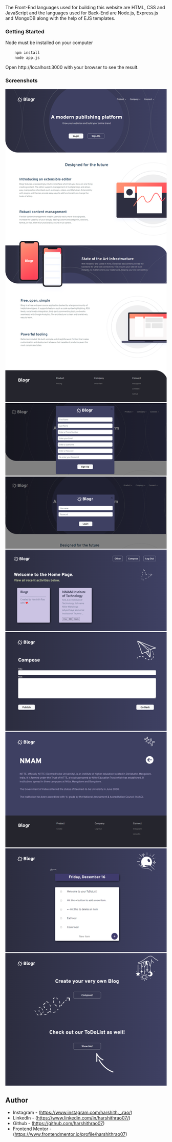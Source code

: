 The Front-End languages used for building this website are HTML, CSS and JavaScript and the languages used for Back-End are Node.js, Express.js and MongoDB along with the help of EJS templates.

### Getting Started
Node must be installed on your computer
``` 
    npm install 
    node app.js
```

Open http://localhost:3000 with your browser to see the result.

### Screenshots

![](./screenshots/landingsite.png)
![](./screenshots/signup.png)
![](./screenshots/login.png)
![](./screenshots/home.png)
![](./screenshots/compose.png)
![](./screenshots/view.png)
![](./screenshots/list.png)
![](./screenshots/other.png)

## Author

- Instagram - (https://www.instagram.com/harshith._.rao/)
- LinkedIn - (https://www.linkedin.com/in/harshithrao07/)
- Github - (https://github.com/harshithrao07)
- Frontend Mentor - (https://www.frontendmentor.io/profile/harshithrao07)
